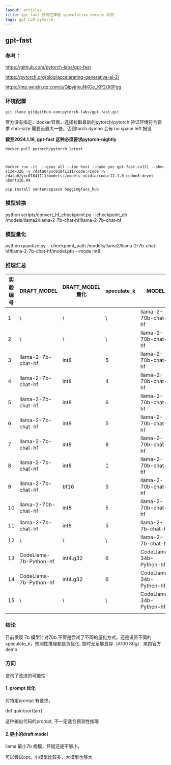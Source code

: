 ```yaml
---
layout: articles
title: gpt-fast 预测性推理 speculative decode 自测
tags: gpt LLM pytorch
---
```



## gpt-fast 


### 参考：
https://github.com/pytorch-labs/gpt-fast

https://pytorch.org/blog/accelerating-generative-ai-2/

https://mp.weixin.qq.com/s/QlpyjnkuNKGe_KP2Ut0Fgg


### 环境配置

```
git clone git@github.com:pytorch-labs/gpt-fast.git
```

官方没有指定，docker容器，选择拉取最新的pytorch/pytorch 验证环境符合要求
shm-size 需要设置大一些，否则torch.dymno 会有 no space left 报错



**截至2024.1.16, gpt-fast 这种必须要求pytorch-nightly** 
```
docker pull pytorch/pytorch:latest



docker run -it  --gpus all --ipc host --name yxc.gpt-fast.cu121 --shm-size=32G -v /data0/yxc01841111/code:/code -v /data0/yxc01841111/models:/models nvidia/cuda:12.1.0-cudnn8-devel-ubuntu20.04
```
```
pip install sentencepiece huggingface_hub
```



### 模型转换


 python scripts/convert_hf_checkpoint.py --checkpoint_dir /models/llama2/llama-2-7b-chat-hf/llama-2-7b-chat-hf


### 模型量化

python quantize.py --checkpoint_path /models/llama2/llama-2-7b-chat-hf/llama-2-7b-chat-hf/model.pth --mode int8


### 推理汇总


| 实验编号 | DRAFT_MODEL            | DRAFT_MODEL量化 | speculate_k | MODEL                   | MODEL量化 | 显卡型号     | 显卡数量nproc_per_node | 开启compile | prompt             | compile_prefill | 平均tokens/sec | memory used GB | Bandwidth achieved GB/s(典型值) | Mean Accepted:  | max_new_tokens | num_samples | temperature | pytorch版本                |
|------|------------------------|---------------|-------------|-------------------------|---------|----------|--------------------|-----------|--------------------|-----------------|--------------|----------------|------------------------------|-----------------|----------------|-------------|-------------|--------------------------|
| 1    | \                      | \             | \           | llama-2-70b-chat-hf     | int8    | A100 40g | 8                  | y         | def quicksort(arr) | n               | 48.8         | 10.42          | 458.26                       | \               | 200            | 50          | 0           | 2.3.0.dev20231219+cu121  |
| 2    | \                      | \             | \           | llama-2-70b-chat-hf     | bf16    | A100 40g | 8                  | y         | def quicksort(arr) | n               | 43.73        | 18.47          | 796.17                       | \               | 200            | 50          | 0           | 2.3.0.dev20231219+cu121  |
| 3    | llama-2-7b-chat-hf     | int8          | 5           | llama-2-70b-chat-hf     | bf16    | A100 40g | 8                  | y         | def quicksort(arr) | y               | 32.6         | 20.27          | 587.95                       | 3.495831505     | 200            | 50          | 0           | 2.3.0.dev20231219+cu121  |
| 4    | llama-2-7b-chat-hf     | int8          | 4           | llama-2-70b-chat-hf     | bf16    | A100 40g | 8                  | y         | def quicksort(arr) | n               | 31.92        | 20.03          | 564.33                       | 2.96131528      | 200            | 50          | 0           | 2.3.0.dev20231219+cu121  |
| 5    | llama-2-7b-chat-hf     | int8          | 6           | llama-2-70b-chat-hf     | bf16    | A100 40g | 8                  | y         | def quicksort(arr) | n               | 32.03        | 20.03          | 616.35                       | 4.739251815     | 200            | 50          | 0           | 2.3.0.dev20231219+cu121  |
| 6    | llama-2-7b-chat-hf     | int8          | 5           | llama-2-70b-chat-hf     | bf16    | A100 40g | 8                  | y         | def quicksort(arr) | n               | 33.45        | 19.77          | 619.82                       | 3.495831505     | 200            | 50          | 0           | 2.3.0.dev20231219+cu121  |
| 7    | llama-2-7b-chat-hf     | int8          | 8           | llama-2-70b-chat-hf     | bf16    | A100 40g | 8                  | y         | def quicksort(arr) | n               | 32.03        | 20.03          | 578.85                       | 4.739251815     | 200            | 50          | 0           | 2.3.0.dev20231219+cu121  |
| 8    | llama-2-7b-chat-hf     | int8          | 1           | llama-2-70b-chat-hf     | bf16    | A100 40g | 8                  | y         | def quicksort(arr) | n               | 23.5         | 20.03          | 415.47                       | 0.883639059     | 200            | 50          | 0           | 2.3.0.dev20231219+cu121  |
| 9    | llama-2-7b-chat-hf     | bf16          | 5           | llama-2-70b-chat-hf     | bf16    | A100 40g | 8                  | y         | def quicksort(arr) | n               | 32.86        | 20.75          | 610.06                       | 3.495614035     | 200            | 50          | 0           | 2.3.0.dev20231219+cu121  |
| 10   | llama-2-70b-chat-hf    | int8          | 5           | llama-2-70b-chat-hf     | bf16    | A100 40g | 8                  | y         | def quicksort(arr) | n               | 21.06        | 28.32          | 392.27                       | 4.944636678     | 200            | 50          | 0           | 2.3.0.dev20231219+cu121  |
| 11   | llama-2-7b-chat-hf     | int8          | 5           | llama-2-7b-chat-hf      | bf16    | A100 40g | 8                  | y         | def quicksort(arr) | n               | 52.63        | 4.4            | 109.02                       | 4.832951945     | 200            | 50          | 0           | 2.3.0.dev20231219+cu121  |
| 12   | \                      | \             | \           | llama-2-7b-chat-hf      | bf16    | A100 40g | 8                  | y         | def quicksort(arr) | n               | 189.23       | 2.58           | 406.56                       | \               | 200            | 50          | 0           | 2.3.0.dev20231219+cu121  |
| 13   | CodeLlama-7b-Python-hf | int4.g32      | 6           | CodeLlama-34b-Python-hf | bf16    | A100 40g | 1                  | y         | def quicksort(arr) | n               | OOM          | OOM            | OOM                          | OOM             | 200            | 50          | 0           | 2.3.0.dev20231219+cu121  |
| 14   | CodeLlama-7b-Python-hf | int4.g32      | 6           | CodeLlama-34b-Python-hf | int8    | A100 40g | 1                  | y         | def quicksort(arr) | n               | 29.68        | 41.68          | 1111.16                      | 4.11083499      | 200            | 50          | 0           | 2.3.0.dev20231219+cu121  |
| 15   | \                      | \             | \           | CodeLlama-34b-Python-hf | int8    | A100 40g | 1                  | y         | def quicksort(arr) | n               | 34.13        | 35.41          | 1160.83                      | \               | 200            | 50          | 0           | 2.3.0.dev20231219+cu121  |
|      |                        |               |             |                         |         |          |                    |           |                    |                 |              |                |                              |                 |                |             |             |                          |


### 结论

目前发现 7b 模型针对70b 不管是尝试了不同的量化方式，还是设置不同的speculate_k，预测性推理都是负优化, 暂时无足够显存（A100 80g） 来跑官方demo 


### 方向

咨询了改进的可能性


#### 1. prompt 优化

对特定prompt 有要求，

 def quicksort(arr) 

这种输出代码的prompt, 不一定适合预测性推理


#### 2.更小的draft model

llama 最小7b 规模，怀疑还是不够小，

可以尝试opt，小模型比较多，大模型也够大
